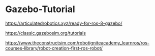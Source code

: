 # Gazebo-Tutorial

https://articulatedrobotics.xyz/ready-for-ros-8-gazebo/

https://classic.gazebosim.org/tutorials

https://www.theconstructsim.com/robotigniteacademy_learnros/ros-courses-library/robot-creation-first-ros-robot/
